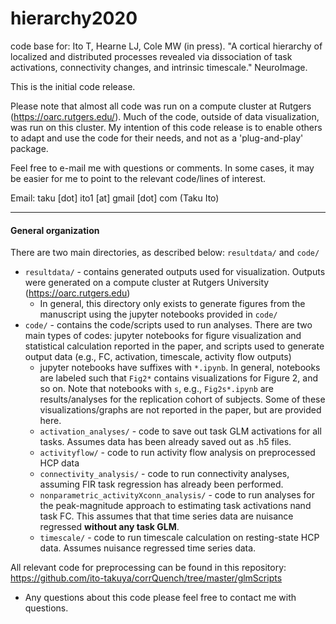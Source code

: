 # hierarchy2020
code base for:
Ito T, Hearne LJ, Cole MW (in press). "A cortical hierarchy of localized and distributed processes revealed via dissociation of task activations, connectivity changes, and intrinsic timescale." NeuroImage.

This is the initial code release. 

Please note that almost all code was run on a compute cluster at Rutgers (https://oarc.rutgers.edu/). Much of the code, outside of data visualization, was run on this cluster. My intention of this code release is to enable others to adapt and use the code for their needs, and not as a 'plug-and-play' package.

Feel free to e-mail me with questions or comments. In some cases, it may be easier for me to point to the relevant code/lines of interest.

Email: taku [dot] ito1 [at] gmail [dot] com (Taku Ito)

---

#### General organization

There are two main directories, as described below: `resultdata/` and `code/`

* `resultdata/` - contains generated outputs used for visualization. Outputs were generated on a compute cluster at Rutgers University (https://oarc.rutgers.edu) 
  * In general, this directory only exists to generate figures from the manuscript using the jupyter notebooks provided in `code/`
* `code/` - contains the code/scripts used to run analyses. There are two main types of codes: jupyter notebooks for figure visualization and statistical calculation reported in the paper, and scripts used to generate output data (e.g., FC, activation, timescale, activity flow outputs)
  * jupyter notebooks have suffixes with `*.ipynb`. In general, notebooks are labeled such that `Fig2*` contains visualizations for Figure 2, and so on. Note that notebooks with `s`, e.g., `Fig2s*.ipynb` are results/analyses for the replication cohort of subjects. Some of these visualizations/graphs are not reported in the paper, but are provided here.
  * `activation_analyses/` - code to save out task GLM activations for all tasks. Assumes data has been already saved out as .h5 files.
  * `activityflow/` - code to run activity flow analysis on preprocessed HCP data
  * `connectivity_analysis/` - code to run connectivity analyses, assuming FIR task regression has already been performed.
  * `nonparametric_activityXconn_analysis/` - code to run analyses for the peak-magnitude approach to estimating task activations nand task FC. This assumes that that time series data are nuisance regressed **without any task GLM**.
  * `timescale/` - code to run timescale calculation on resting-state HCP data. Assumes nuisance regressed time series data.



All relevant code for preprocessing can be found in this repository: https://github.com/ito-takuya/corrQuench/tree/master/glmScripts
* Any questions about this code please feel free to contact me with questions.
 


